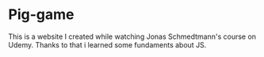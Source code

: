 # Pig-game
This is a website I created while watching Jonas Schmedtmann's course on Udemy. Thanks to that i learned some fundaments about JS.
